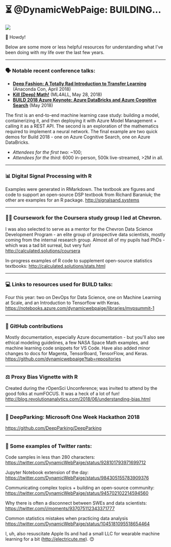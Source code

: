 # ⏳ @DynamicWebPaige: BUILDING...

![](https://scontent-sea1-1.xx.fbcdn.net/v/t1.0-9/21077722_10155661650751672_7301813282035742921_n.jpg?_nc_cat=110&_nc_ht=scontent-sea1-1.xx&oh=f4a69e45b87125942531cc562a1a9d0b&oe=5C56296D)

👋 Howdy!
 
Below are some more or less helpful resources for understanding what I've been doing with my life over the last few years. 

-----------------------------------------

### 🗣 Notable recent conference talks:
* **[Deep Fashion: A Totally Rad Introduction to Transfer Learning](https://www.youtube.com/watch?v=Kl1QeOMwe-A)** (Anaconda Con, April 2018)
* **[Kill (Deep) Math!](https://www.youtube.com/watch?v=n5ae9SejRh4)** (ML4ALL, May 28, 2018)
* **[BUILD 2018 Azure Keynote: Azure DataBricks and Azure Cognitive Search](https://www.youtube.com/watch?v=n5ae9SejRh4)** (May 2018)
 
The first is an end-to-end machine learning case study: building a model, containerizing it, and then deploying it with Azure Model Management + calling it as a REST API. The second is an exploration of the mathematics required to implement a neural network. The final example are two quick demos for Build 2018 - one on Azure Cognitive Search, one on Azure DataBricks.
 
- _Attendees for the first two:_ ~100; 
- _Attendees for the third:_ 6000 in-person, 500k live-streamed, >2M in all.

-----------------------------------------

### 📊 Digital Signal Processing with R 
Examples were generated in RMarkdown. The textbook are figures and code to support an open-source DSP textbook from Richard Baraniuk; the other are examples for an R package.
http://signalsand.systems

-----------------------------------------

### 👩‍🏫 Coursework for the Coursera study group I led at Chevron. 
I was also selected to serve as a mentor for the Chevron Data Science Development Program - an elite group of prospective data scientists, mostly coming from the internal research group. Almost all of my pupils had PhDs - which was a tad bit surreal, but very fun!
http://calculated.solutions/coursera
 
In-progress examples of R code to supplement open-source statistics textbooks:
http://calculated.solutions/stats.html

-----------------------------------------

### 💻 Links to resources used for BUILD talks:
Four this year: two on DevOps for Data Science, one on Machine Learning at Scale, and an Introduction to Tensorflow with Keras.
https://notebooks.azure.com/dynamicwebpaige/libraries/mvpsummit-1

-----------------------------------------

### 💾 GitHub contributions
Mostly documentation, especially Azure documentation - but you'll also see ethical modeling guidelines, a few NASA Space Math examples, and machine learning code snippets for VS Code. Have also added minor changes to docs for Magenta, TensorBoard, TensorFlow, and Keras.
https://github.com/dynamicwebpaige?tab=repositories

-----------------------------------------

### ⚖ Proxy Bias Vignette with R
Created during the rOpenSci Unconference; was invited to attend by the good folks at numFOCUS. It was a heck of a lot of fun!
http://blog.revolutionanalytics.com/2018/06/understanding-bias.html

-----------------------------------------

### 🚛 DeepParking: Microsoft One Week Hackathon 2018
https://github.com/DeepParking/DeepParking

-----------------------------------------

### 🐤 Some examples of Twitter rants:
Code samples in less than 280 characters:
https://twitter.com/DynamicWebPaige/status/928101793971699712
 
Jupyter Notebook extension of the day:
https://twitter.com/DynamicWebPaige/status/984305155783909376
 
Communicating complex topics + building an open-source community: 
https://twitter.com/DynamicWebPaige/status/945702102214594560
 
Why there is often a disconnect between SWEs and data scientists:
https://twitter.com/i/moments/937075112343371777
 
Common statistics mistakes when practicing data analysis
https://twitter.com/DynamicWebPaige/status/1045181095518654464 
 
I, uh, also resuscitate Apple IIs and had a small LLC for wearable machine learning for a bit (http://electricute.me). 😊
